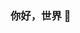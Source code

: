 ### 你好，世界 👋

<!--
**samimhamza/samimhamza** is a ✨ _special_ ✨ repository because its `README.md` (this file) appears on your GitHub profile.

Here are some ideas to get you started:

- 🔭 I’m currently working on ERP and PMS
- 🌱 I’m currently learning Next.js


<picture>
  <source media="(prefers-color-scheme: dark)" srcset="https://github-readme-stats.vercel.app/api?username=ameizi&show_icons=true&include_all_commits=true&title_color=fff&icon_color=79ff97&text_color=9f9f9f&bg_color=151515">
  <img align="right" src="https://github-readme-stats.vercel.app/api?username=ameizi&show_icons=true&include_all_commits=true&bg_color=30,e96443,904e95&title_color=fff&text_color=fff" alt="Guo's stats" />
</picture>

> Think twice before code once.

🕹Python, Php and JavaScript developer

https://github.com/samimhamza

<picture>
  <source media="(prefers-color-scheme: dark)" srcset="https://raw.githubusercontent.com/samimhamza/samimhamza/master/profile-3d-contrib/profile-night-green.svg">
  <img alt="Shows an illustrated sun in light color mode and a moon with stars in dark color mode." src="https://raw.githubusercontent.com/samimhamza/samimhamza/master/profile-3d-contrib/profile-green-animate.svg">
</picture>

### Visitors
![Visitor Count](https://profile-counter.glitch.me/samimhamza/count.svg)
